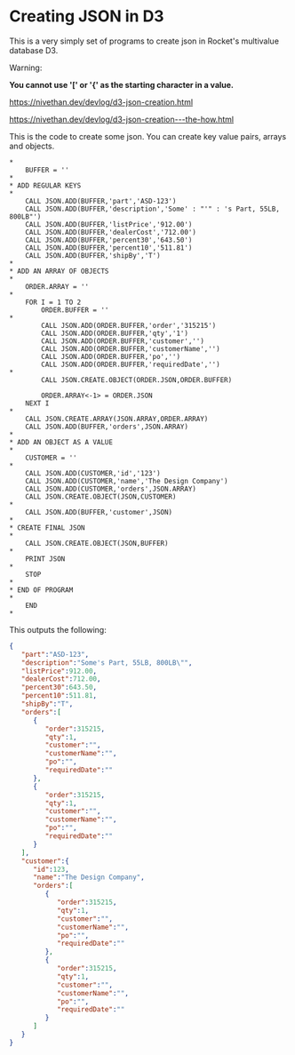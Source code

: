 # Creating JSON in D3

This is a very simply set of programs to create json in Rocket's multivalue database D3.

Warning: 

**You cannot use '[' or '{' as the starting character in a value.**

https://nivethan.dev/devlog/d3-json-creation.html

https://nivethan.dev/devlog/d3-json-creation---the-how.html

This is the code to create some json. You can create key value pairs, arrays and objects.

```
*
    BUFFER = ''
*
* ADD REGULAR KEYS
*
    CALL JSON.ADD(BUFFER,'part','ASD-123')
    CALL JSON.ADD(BUFFER,'description','Some' : "'" : 's Part, 55LB, 800LB"')
    CALL JSON.ADD(BUFFER,'listPrice','912.00')
    CALL JSON.ADD(BUFFER,'dealerCost','712.00')
    CALL JSON.ADD(BUFFER,'percent30','643.50')
    CALL JSON.ADD(BUFFER,'percent10','511.81')
    CALL JSON.ADD(BUFFER,'shipBy','T')
*
* ADD AN ARRAY OF OBJECTS
*
    ORDER.ARRAY = ''
*
    FOR I = 1 TO 2
        ORDER.BUFFER = ''
*
        CALL JSON.ADD(ORDER.BUFFER,'order','315215')
        CALL JSON.ADD(ORDER.BUFFER,'qty','1')
        CALL JSON.ADD(ORDER.BUFFER,'customer','')
        CALL JSON.ADD(ORDER.BUFFER,'customerName','')
        CALL JSON.ADD(ORDER.BUFFER,'po','')
        CALL JSON.ADD(ORDER.BUFFER,'requiredDate','')
*
        CALL JSON.CREATE.OBJECT(ORDER.JSON,ORDER.BUFFER)

        ORDER.ARRAY<-1> = ORDER.JSON
    NEXT I
*
    CALL JSON.CREATE.ARRAY(JSON.ARRAY,ORDER.ARRAY)
    CALL JSON.ADD(BUFFER,'orders',JSON.ARRAY)
*
* ADD AN OBJECT AS A VALUE
*
    CUSTOMER = ''
*
    CALL JSON.ADD(CUSTOMER,'id','123')
    CALL JSON.ADD(CUSTOMER,'name','The Design Company')
    CALL JSON.ADD(CUSTOMER,'orders',JSON.ARRAY)
    CALL JSON.CREATE.OBJECT(JSON,CUSTOMER)
*
    CALL JSON.ADD(BUFFER,'customer',JSON)
*
* CREATE FINAL JSON
*
    CALL JSON.CREATE.OBJECT(JSON,BUFFER)
*
    PRINT JSON
*
    STOP
*
* END OF PROGRAM
*
    END
*
```

This outputs the following:

``` json
{
   "part":"ASD-123",
   "description":"Some's Part, 55LB, 800LB\"",
   "listPrice":912.00,
   "dealerCost":712.00,
   "percent30":643.50,
   "percent10":511.81,
   "shipBy":"T",
   "orders":[
      {
         "order":315215,
         "qty":1,
         "customer":"",
         "customerName":"",
         "po":"",
         "requiredDate":""
      },
      {
         "order":315215,
         "qty":1,
         "customer":"",
         "customerName":"",
         "po":"",
         "requiredDate":""
      }
   ],
   "customer":{
      "id":123,
      "name":"The Design Company",
      "orders":[
         {
            "order":315215,
            "qty":1,
            "customer":"",
            "customerName":"",
            "po":"",
            "requiredDate":""
         },
         {
            "order":315215,
            "qty":1,
            "customer":"",
            "customerName":"",
            "po":"",
            "requiredDate":""
         }
      ]
   }
}
```

